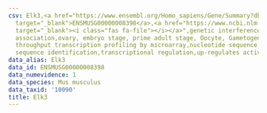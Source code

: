 ```yaml
---
csv: Elk3,<a href="https://www.ensembl.org/Homo_sapiens/Gene/Summary?db=core;g=ENSMUSG00000008398"
  target="_blank">ENSMUSG00000008398</a>,<a href="https://www.ncbi.nlm.nih.gov/pubmed/21690297"
  target="_blank"><i class="fas fa-file"></i></a>",genetic interference,functional
  association,ovary, embryo stage, prime adult stage, Oocyte, Gametogenesis, high
  throughput transcription profiling by microarray,nucleotide sequence identification,nucleotide
  sequence identification,transcriptional regulation,up-regulates activity
data_alias: Elk3
data_id: ENSMUSG00000008398
data_numevidence: 1
data_species: Mus musculus
data_taxid: '10090'
title: Elk3
---
```

